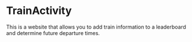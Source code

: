 # TrainActivity

This is a website that allows you to add train information to a leaderboard and determine future departure times.